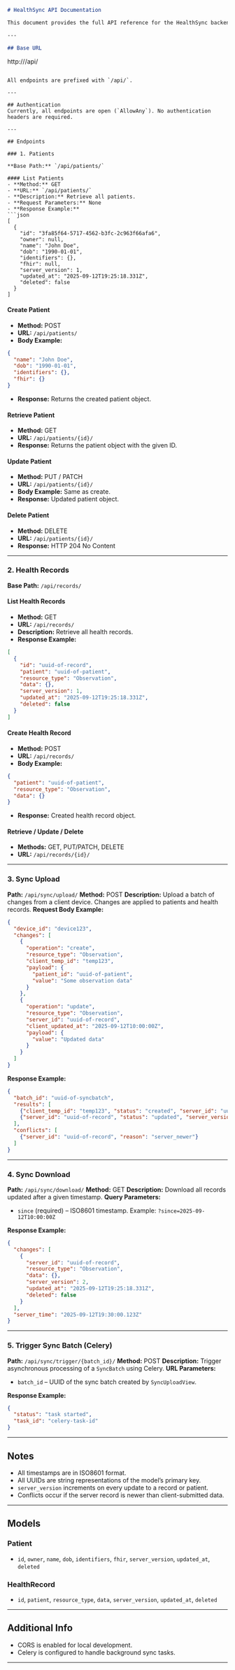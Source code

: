 

```markdown
# HealthSync API Documentation

This document provides the full API reference for the HealthSync backend. It is intended for frontend developers integrating with the system.

---

## Base URL
```

http\://<your-domain-or-ip>/api/

````

All endpoints are prefixed with `/api/`.

---

## Authentication
Currently, all endpoints are open (`AllowAny`). No authentication headers are required.  

---

## Endpoints

### 1. Patients

**Base Path:** `/api/patients/`  

#### List Patients
- **Method:** GET  
- **URL:** `/api/patients/`  
- **Description:** Retrieve all patients.  
- **Request Parameters:** None  
- **Response Example:**
```json
[
  {
    "id": "3fa85f64-5717-4562-b3fc-2c963f66afa6",
    "owner": null,
    "name": "John Doe",
    "dob": "1990-01-01",
    "identifiers": {},
    "fhir": null,
    "server_version": 1,
    "updated_at": "2025-09-12T19:25:18.331Z",
    "deleted": false
  }
]
````

#### Create Patient

* **Method:** POST
* **URL:** `/api/patients/`
* **Body Example:**

```json
{
  "name": "John Doe",
  "dob": "1990-01-01",
  "identifiers": {},
  "fhir": {}
}
```

* **Response:** Returns the created patient object.

#### Retrieve Patient

* **Method:** GET
* **URL:** `/api/patients/{id}/`
* **Response:** Returns the patient object with the given ID.

#### Update Patient

* **Method:** PUT / PATCH
* **URL:** `/api/patients/{id}/`
* **Body Example:** Same as create.
* **Response:** Updated patient object.

#### Delete Patient

* **Method:** DELETE
* **URL:** `/api/patients/{id}/`
* **Response:** HTTP 204 No Content

---

### 2. Health Records

**Base Path:** `/api/records/`

#### List Health Records

* **Method:** GET
* **URL:** `/api/records/`
* **Description:** Retrieve all health records.
* **Response Example:**

```json
[
  {
    "id": "uuid-of-record",
    "patient": "uuid-of-patient",
    "resource_type": "Observation",
    "data": {},
    "server_version": 1,
    "updated_at": "2025-09-12T19:25:18.331Z",
    "deleted": false
  }
]
```

#### Create Health Record

* **Method:** POST
* **URL:** `/api/records/`
* **Body Example:**

```json
{
  "patient": "uuid-of-patient",
  "resource_type": "Observation",
  "data": {}
}
```

* **Response:** Created health record object.

#### Retrieve / Update / Delete

* **Methods:** GET, PUT/PATCH, DELETE
* **URL:** `/api/records/{id}/`

---

### 3. Sync Upload

**Path:** `/api/sync/upload/`
**Method:** POST
**Description:** Upload a batch of changes from a client device. Changes are applied to patients and health records.
**Request Body Example:**

```json
{
  "device_id": "device123",
  "changes": [
    {
      "operation": "create",
      "resource_type": "Observation",
      "client_temp_id": "temp123",
      "payload": {
        "patient_id": "uuid-of-patient",
        "value": "Some observation data"
      }
    },
    {
      "operation": "update",
      "resource_type": "Observation",
      "server_id": "uuid-of-record",
      "client_updated_at": "2025-09-12T10:00:00Z",
      "payload": {
        "value": "Updated data"
      }
    }
  ]
}
```

**Response Example:**

```json
{
  "batch_id": "uuid-of-syncbatch",
  "results": [
    {"client_temp_id": "temp123", "status": "created", "server_id": "uuid-of-record"},
    {"server_id": "uuid-of-record", "status": "updated", "server_version": 2}
  ],
  "conflicts": [
    {"server_id": "uuid-of-record", "reason": "server_newer"}
  ]
}
```

---

### 4. Sync Download

**Path:** `/api/sync/download/`
**Method:** GET
**Description:** Download all records updated after a given timestamp.
**Query Parameters:**

* `since` (required) – ISO8601 timestamp. Example: `?since=2025-09-12T10:00:00Z`

**Response Example:**

```json
{
  "changes": [
    {
      "server_id": "uuid-of-record",
      "resource_type": "Observation",
      "data": {},
      "server_version": 2,
      "updated_at": "2025-09-12T19:25:18.331Z",
      "deleted": false
    }
  ],
  "server_time": "2025-09-12T19:30:00.123Z"
}
```

---

### 5. Trigger Sync Batch (Celery)

**Path:** `/api/sync/trigger/{batch_id}/`
**Method:** POST
**Description:** Trigger asynchronous processing of a `SyncBatch` using Celery.
**URL Parameters:**

* `batch_id` – UUID of the sync batch created by `SyncUploadView`.

**Response Example:**

```json
{
  "status": "task started",
  "task_id": "celery-task-id"
}
```

---

## Notes

* All timestamps are in ISO8601 format.
* All UUIDs are string representations of the model’s primary key.
* `server_version` increments on every update to a record or patient.
* Conflicts occur if the server record is newer than client-submitted data.

---

## Models

### Patient

* `id`, `owner`, `name`, `dob`, `identifiers`, `fhir`, `server_version`, `updated_at`, `deleted`

### HealthRecord

* `id`, `patient`, `resource_type`, `data`, `server_version`, `updated_at`, `deleted`

---

## Additional Info

* CORS is enabled for local development.
* Celery is configured to handle background sync tasks.

---

```

```